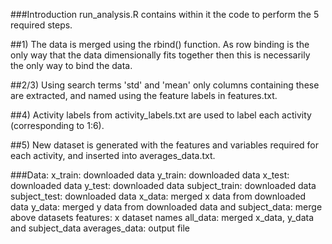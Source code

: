###Introduction
run_analysis.R contains within it the code to perform the 5 required steps.

##1)
The data is merged using the rbind() function. As row binding is the only way that the data dimensionally fits together then this is necessarily the only way to bind the data.

##2/3)
Using search terms 'std' and 'mean' only columns containing these are extracted, and named using the feature labels in features.txt. 

##4) 
Activity labels from activity_labels.txt are used to label each activity (corresponding to 1:6). 

##5) 
New dataset is generated with the features and variables required for each activity, and inserted into averages_data.txt.

###Data:
x_train: downloaded data
y_train: downloaded data
x_test: downloaded data
y_test: downloaded data
subject_train: downloaded data
subject_test: downloaded data
x_data: merged x data from downloaded data
y_data: merged y data from downloaded data and 
subject_data: merge above datasets
features: x dataset names
all_data: merged x_data, y_data and subject_data
averages_data: output file